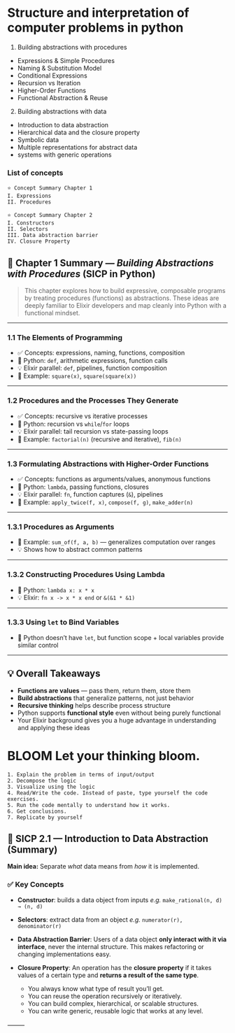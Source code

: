 # Structure and interpretation of computer problems in python

1. Building abstractions with procedures
 - Expressions & Simple Procedures
 - Naming & Substitution Model
 - Conditional Expressions
 - Recursion vs Iteration
 - Higher-Order Functions
 - Functional Abstraction & Reuse

2. Building abstractions with data
 - Introduction to data abstraction
 - Hierarchical data and the closure property
 - Symbolic data
 - Multiple representations for abstract data
 - systems with generic operations

### List of concepts

```
⭐️ Concept Summary Chapter 1
I. Expressions
II. Procedures

⭐️ Concept Summary Chapter 2
I. Constructors
II. Selectors
III. Data abstraction barrier
IV. Closure Property

```


## 📘 Chapter 1 Summary — *Building Abstractions with Procedures* (SICP in Python)

> This chapter explores how to build expressive, composable programs by treating procedures (functions) as abstractions. These ideas are deeply familiar to Elixir developers and map cleanly into Python with a functional mindset.

---

### 1.1 **The Elements of Programming**
- ✅ Concepts: expressions, naming, functions, composition
- 🐍 Python: `def`, arithmetic expressions, function calls
- 💡 Elixir parallel: `def`, pipelines, function composition
- 🧪 Example: `square(x)`, `square(square(x))`

---

### 1.2 **Procedures and the Processes They Generate**
- ✅ Concepts: recursive vs iterative processes
- 🐍 Python: recursion vs `while`/`for` loops
- 💡 Elixir parallel: tail recursion vs state-passing loops
- 🧪 Example: `factorial(n)` (recursive and iterative), `fib(n)`

---

### 1.3 **Formulating Abstractions with Higher-Order Functions**
- ✅ Concepts: functions as arguments/values, anonymous functions
- 🐍 Python: `lambda`, passing functions, closures
- 💡 Elixir parallel: `fn`, function captures (`&`), pipelines
- 🧪 Example: `apply_twice(f, x)`, `compose(f, g)`, `make_adder(n)`

---

### 1.3.1 **Procedures as Arguments**
- 🧪 Example: `sum_of(f, a, b)` — generalizes computation over ranges
- 💡 Shows how to abstract common patterns

---

### 1.3.2 **Constructing Procedures Using Lambda**
- 🐍 Python: `lambda x: x * x`
- 💡 Elixir: `fn x -> x * x end` or `&(&1 * &1)`

---

### 1.3.3 **Using `let` to Bind Variables**
- 📝 Python doesn’t have `let`, but function scope + local variables provide similar control

---

## 💡 Overall Takeaways
- **Functions are values** — pass them, return them, store them
- **Build abstractions** that generalize patterns, not just behavior
- **Recursive thinking** helps describe process structure
- Python supports **functional style** even without being purely functional
- Your Elixir background gives you a huge advantage in understanding and applying these ideas

# BLOOM Let your thinking bloom.

```
1. Explain the problem in terms of input/output
2. Decompose the logic
3. Visualize using the logic
4. Read/Write the code. Instead of paste, type yourself the code exercises.
5. Run the code mentally to understand how it works.
6. Get conclusions.
7. Replicate by yourself
```

## 🌿 SICP 2.1 — Introduction to Data Abstraction (Summary)

**Main idea:**
Separate *what* data means from *how* it is implemented.

### ✅ Key Concepts

- **Constructor**: builds a data object from inputs
  _e.g._ `make_rational(n, d) → (n, d)`

- **Selectors**: extract data from an object
  _e.g._ `numerator(r), denominator(r)`

- **Data Abstraction Barrier**:
  Users of a data object **only interact with it via interface**, never the internal structure.
  This makes refactoring or changing implementations easy.

- **Closure Property**:
  An operation has the **closure property** if it takes values of a certain type and **returns a result of the same type**.
  - You always know what type of result you’ll get.
  - You can reuse the operation recursively or iteratively.
  - You can build complex, hierarchical, or scalable structures.
  - You can write generic, reusable logic that works at any level.

⸻


